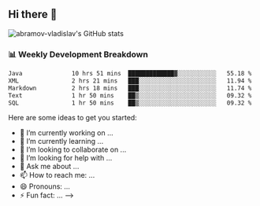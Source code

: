## Hi there 👋
![abramov-vladislav's GitHub stats](https://github-readme-stats.vercel.app/api?username=abramov-vladislav&theme=dark&show_icons=true)

### 📊 Weekly Development Breakdown

<!--START_SECTION:waka-->

```txt
Java              10 hrs 51 mins  █████████████▓░░░░░░░░░░░   55.18 %
XML               2 hrs 21 mins   ███░░░░░░░░░░░░░░░░░░░░░░   11.94 %
Markdown          2 hrs 18 mins   ███░░░░░░░░░░░░░░░░░░░░░░   11.74 %
Text              1 hr 50 mins    ██▒░░░░░░░░░░░░░░░░░░░░░░   09.32 %
SQL               1 hr 50 mins    ██▒░░░░░░░░░░░░░░░░░░░░░░   09.32 %
```

<!--END_SECTION:waka-->


Here are some ideas to get you started:

- 🔭 I’m currently working on ...
- 🌱 I’m currently learning ...
- 👯 I’m looking to collaborate on ...
- 🤔 I’m looking for help with ...
- 💬 Ask me about ...
- 📫 How to reach me: ...
- 😄 Pronouns: ...
- ⚡ Fun fact: ...
-->
